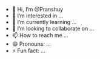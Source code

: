 - 👋 Hi, I’m @Pranshuy
- 👀 I’m interested in ...
- 🌱 I’m currently learning ...
- 💞️ I’m looking to collaborate on ...
- 📫 How to reach me ...
- 😄 Pronouns: ...
- ⚡ Fun fact: ...

<!---
Pranshuy/Pranshuy is a ✨ special ✨ repository because its `README.md` (this file) appears on your GitHub profile.
You can click the Preview link to take a look at your changes.
--->
